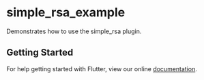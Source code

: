 # simple_rsa_example

Demonstrates how to use the simple_rsa plugin.

## Getting Started

For help getting started with Flutter, view our online
[documentation](https://flutter.io/).

